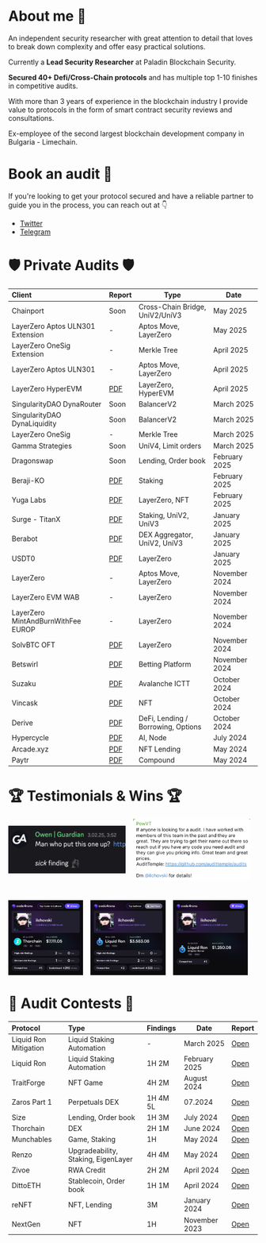 # About me 🥷

An independent security researcher with great attention to detail that loves to break down complexity and offer easy practical solutions. 

Currently a **Lead Security Researcher** at Paladin Blockchain Security.

**Secured 40+ Defi/Cross-Chain protocols** and has multiple top 1-10 finishes in competitive audits.

With more than 3 years of experience in the blockchain industry I provide value to protocols in the form of smart contract security reviews and consultations. 

Ex-employee of the second largest blockchain development company in Bulgaria - Limechain.

# Book an audit 📩

If you're looking to get your protocol secured and have a reliable partner to guide you in the process, you can reach out at 👇 
- [Twitter](https://x.com/ilchovski98)
- [Telegram](https://t.me/ilchovski)

# 🛡️ Private Audits 🛡️
| Client                                                                 | Report | Type              | Date |
| :----------------------------------------------------------------------- | :---------------------------- | --- | --- |
| Chainport   | Soon | Cross-Chain Bridge, UniV2/UniV3              |  May 2025            | | 
| LayerZero Aptos ULN301 Extension   | - | Aptos Move, LayerZero              |  May 2025            | | 
| LayerZero OneSig Extension | - | Merkle Tree              | April 2025             |  |
| LayerZero Aptos ULN301   | - | Aptos Move, LayerZero              |  April 2025            | | 
| LayerZero HyperEVM   | [PDF](./reports/HyperLiquid-Composer-Security-Review.pdf) | LayerZero, HyperEVM  | April 2025             | |
| SingularityDAO DynaRouter  | Soon |    BalancerV2        |  March 2025             | |
| SingularityDAO DynaLiquidity   | Soon | BalancerV2  |  March 2025            |  |
| LayerZero OneSig   | - | Merkle Tree  |  March 2025            |  |
| Gamma Strategies   | Soon | UniV4, Limit orders  |  March 2025            |  |
| Dragonswap   | Soon | Lending, Order book  |  February 2025            | |
| Beraji-KO  | [PDF](./reports/Beraji-KO-Security-Review.pdf)| Staking  |  February 2025            |  |
| Yuga Labs  | [PDF](./reports/YugaLabs-Security-Review.pdf)| LayerZero, NFT  |  February 2025            |  |
| Surge - TitanX  | [PDF](./reports/Surge-TitanX-Security-Review.pdf)| Staking, UniV2, UniV3  |  January 2025            |  |
| Berabot  | [PDF](./reports/Berabot-Security-Review.pdf)| DEX Aggregator, UniV2, UniV3  |  January 2025            |  |
| USDT0  | [PDF](./reports/USDT0-Security-Review.pdf)| LayerZero  |  January 2025            |  |
| LayerZero   | - | Aptos Move, LayerZero  |  November 2024            |  |
| LayerZero EVM WAB  | - | LayerZero  |  November 2024            |  |
| LayerZero MintAndBurnWithFee EUROP  | - | LayerZero  |  November 2024            |  |
| SolvBTC OFT | [PDF](./reports/LayerZero-SolvBTC-Security-Review.pdf)| LayerZero  |  November 2024            |  |
| Betswirl  | [PDF](./reports/Betswirl-B2B-Security-Review.pdf)| Betting Platform  |  November 2024            |  |
| Suzaku  | [PDF](./reports/Suzaku-Security-Review.pdf)| Avalanche ICTT  |  October 2024            |  |
| Vincask  | [PDF](./reports/Vincask-Security-Review.pdf)| NFT  |  October 2024            |  |
| Derive  | [PDF](./reports/Derive-Security-Review.pdf)| DeFi, Lending / Borrowing, Options  |  October 2024            |  |
| Hypercycle  | [PDF](./reports/HyperCycle-Security-Review.pdf)| AI, Node  |  July 2024            |  |
| Arcade.xyz  | [PDF](./reports/Arcade-Security-Review.xyz.md)| NFT Lending  |  May 2024            |  |
| Paytr | [PDF](./reports/Paytr-Security-Review.md) | Compound  |  May 2024            |  |

# 🏆 Testimonials & Wins 🏆
<div style="max-width: 600px; margin: 0 auto 0 0; display: flex; flex-wrap: wrap; gap: 15px; align-items: center;">
  <img src="./audits/contests/media/Owen-Guardian.png" alt="" width="270px" style="flex: 1 1 calc(50% - 15px); max-width: calc(50% - 15px);">
  <img src="./audits/contests/media/Arcade.xyz-PowVT-dev.png" alt="" width="270px" style="flex: 1 1 calc(50% - 15px); max-width: calc(50% - 15px);">
</div>

<div style="max-width: 600px; margin: 40px auto 40px 0; display: flex; flex-wrap: wrap; gap: 15px;">
  <img src="./audits/contests/media/thorchain.png" alt="" width="270px" style="flex: 1 1 calc(33% - 15px); max-width: calc(33% - 15px);">
  <img src="./audits/contests/media/Liquid-Ron.png" alt="" width="270px" style="flex: 1 1 calc(33% - 15px); max-width: calc(33% - 15px);">
  <img src="./audits/contests/media/Liquid-Ron-Mitigation.png" width="270px" alt="" style="flex: 1 1 calc(33% - 15px); max-width: calc(33% - 15px);">
</div>


# 🥇 Audit Contests 🥇

| Protocol                                                                 | Type              | Findings| Date | Report                                                                                     |
| :----------------------------------------------------------------------- | :---------------------------- | :------------------------- |--- |:--------------------------------------------------------------------------------------------- |
| Liquid Ron Mitigation  | Liquid Staking Automation  | -  | March 2025            | [Open](https://code4rena.com/audits/2025-02-liquid-ron-mitigation-review) |
| Liquid Ron  | Liquid Staking Automation  | 1H 2M  | February 2025            | [Open](https://code4rena.com/audits/2025-01-liquid-ron) |
| TraitForge  | NFT Game  | 4H 2M  | August 2024            | [Open](./audits/contests/TraitForge.md) |
| Zaros Part 1  | Perpetuals DEX  | 1H 4M 5L  | 07.2024            | [Open](./audits/contests/Zaros-part-1.md) |
| Size   | Lending, Order book  | 1H 3M  | July 2024            | [Open](./audits/contests/Size.md)|
| Thorchain   | DEX  | 2H 1M  | June 2024            | [Open](./audits/contests/Thorchain.md) |
| Munchables   | Game, Staking  | 1H  | May 2024            | [Open](./audits/contests/Munchables.md) |
| Renzo   | Upgradeability, Staking, EigenLayer  | 4H 4M  | May 2024            | [Open](./audits/contests/Renzo.md) |
| Zivoe   | RWA Credit              | 2H 2M  | April 2024             | [Open](./audits/contests/Zivoe.md)|
| DittoETH   | Stablecoin, Order book              | 1H 1M  | April 2024             | [Open](./audits/contests/DittoETH.md)|
| reNFT   | NFT, Lending              | 3M  | January 2024            | [Open](./audits/contests/reNFT.md)| 
| NextGen  | NFT              | 1H  | November 2023             | [Open](./audits/contests/NextGen.md) |
